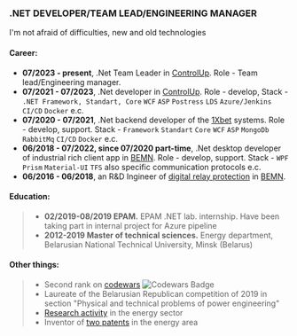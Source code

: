 ### .NET DEVELOPER/TEAM LEAD/ENGINEERING MANAGER
I'm not afraid of difficulties, new and old technologies

#### Career:
- **07/2023 - present**, .Net Team Leader in [ControlUp](https://www.controlup.com/). Role - Team lead/Engineering manager.
- **07/2021 - 07/2023**, .Net developer in [ControlUp](https://www.controlup.com/). Role - develop, Stack - `.NET Framework, Standart, Core` `WCF` `ASP` `Postress` `LDS` `Azure/Jenkins CI/CD` `Docker` e.c.
- **07/2020 - 07/2021**, .Net backend developer of the [1Xbet](https://1xbet.by/en/) systems. Role - develop, support. Stack - `Framework` `Standart` `Core` `WCF` `ASP` `MongoDb` `RabbitMq` `CI/CD` `Docker` e.c.
- **06/2018 - 07/2022, since 07/2020 part-time**, .Net desktop developer of industrial rich client app in [BEMN](http://www.bemn.by). Role - develop, support. Stack - `WPF` `Prism` `Material-UI` `TFS` also specific communication protocols e.c.
- **06/2016 - 06/2018**, an R&D Ingineer of [digital relay protection](https://en.wikipedia.org/wiki/Digital_protective_relay) in [BEMN](http://www.bemn.by).

#### Education:
> - **02/2019-08/2019 EPAM.** EPAM .NET lab. internship. Have been taking part in internal project for Azure pipeline
> - **2012-2019 Master of technical sciences.** Energy department, Belarusian National Technical University, Minsk (Belarus)

#### Other things:
> - Second rank on [codewars](https://www.codewars.com/users/VladKachenya) <img src="https://www.codewars.com/users/VladKachenya/badges/micro" alt="Codewars Badge">
> - Laureate of the Belarusian Republican competition of 2019 in section "Physical and technical problems of power engineering"
> - [Research activity](https://www.scopus.com/authid/detail.uri?authorId=57199259310) in the energy sector
> - Inventor of [two patents](https://www.eapo.org/ru/search.html?search_string=%D0%9A%D0%B0%D1%87%D0%B5%D0%BD%D1%8F) in the energy area
